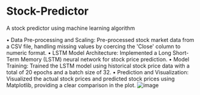 # Stock-Predictor
A stock predictor using machine learning algorithm 

•	Data Pre-processing and Scaling: Pre-processed stock market data from a CSV file, handling missing values by coercing the 'Close' column to numeric format.
•	LSTM Model Architecture: Implemented a Long Short-Term Memory (LSTM) neural network for stock price prediction.
•	Model Training: Trained the LSTM model using historical stock price data with a total of 20 epochs and a batch size of 32.
•	Prediction and Visualization: Visualized the actual stock prices and predicted stock prices using Matplotlib, providing a clear comparison in the plot.
![image](https://github.com/jayantb11/Stock-Predictor/assets/127044321/23f8593c-508d-420b-94c4-272023d5e531)
